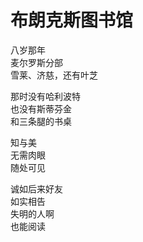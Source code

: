 # 布朗克斯图书馆

八岁那年  
麦尔罗斯分部  
雪莱、济慈，还有叶芝  

那时没有哈利波特  
也没有斯蒂芬金  
和三条腿的书桌  

知与美  
无需肉眼  
随处可见  

诚如后来好友  
如实相告  
失明的人啊  
也能阅读  
